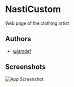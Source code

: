 
# NastiCustom

Web page of the clothing artist

## Authors

- [@iamdef](https://github.com/iamdef)


## Screenshots

![App Screenshot](https://i.ibb.co/smg04ZG/Nasti-Custom.png)

